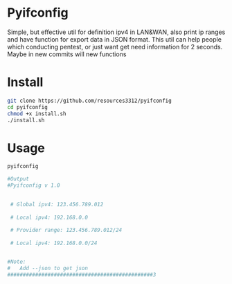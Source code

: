# Pyifconfig

Simple, but effective util for definition ipv4 in LAN&WAN, 
also print ip ranges and have function for export data in JSON format.
This util can help people which conducting pentest, or just want get 
need information for 2 seconds. Maybe in new commits will new functions

# Install
```bash
git clone https://github.com/resources3312/pyifconfig
cd pyifconfig
chmod +x install.sh
./install.sh
```


# Usage
  ```bash
pyifconfig 

#Output
#Pyifconfig v 1.0

        
   # Global ipv4: 123.456.789.012  
            
   # Local ipv4: 192.168.0.0 
            
   # Provider range: 123.456.789.012/24
            
   # Local ipv4: 192.168.0.0/24


#Note:    
 #   Add --json to get json
###############################################3
```
